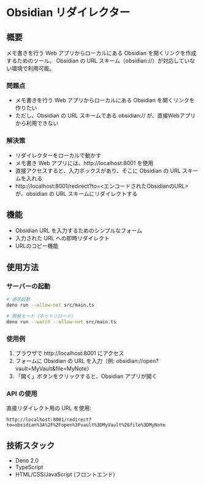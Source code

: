 # Obsidian リダイレクター

## 概要

メモ書きを行う Web アプリからローカルにある Obsidian を開くリンクを作成するためのツール。
Obsidian の URL スキーム（obsidian://）が対応していない環境で利用可能。

### 問題点
- メモ書きを行う Web アプリからローカルにある Obsidian を開くリンクを作りたい
- ただし、Obsidian の URL スキームである obsidian:// が、直接Webアプリから利用できない

### 解決策
- リダイレクターをローカルで動かす
- メモ書き Web アプリには、http://localhost:8001 を使用
- 直接アクセスすると、入力ボックスがあり、そこに Obsidian の URL スキームを入れる
- http://localhost:8001/redirect?to=<エンコードされたObsidianのURL> が、obsidian の URL スキームにリダイレクトする

## 機能
- Obsidian URL を入力するためのシンプルなフォーム
- 入力された URL への即時リダイレクト
- URLのコピー機能

## 使用方法

### サーバーの起動
```bash
# 通常起動
deno run --allow-net src/main.ts

# 開発モード（ホットリロード）
deno run --watch --allow-net src/main.ts
```

### 使用例
1. ブラウザで http://localhost:8001 にアクセス
2. フォームに Obsidian の URL を入力（例: obsidian://open?vault=MyVault&file=MyNote）
3. 「開く」ボタンをクリックすると、Obsidian アプリが開く

### API の使用
直接リダイレクト用の URL を使用:
```
http://localhost:8001/redirect?to=obsidian%3A%2F%2Fopen%3Fvault%3DMyVault%26file%3DMyNote
```

## 技術スタック
- Deno 2.0
- TypeScript
- HTML/CSS/JavaScript (フロントエンド)
